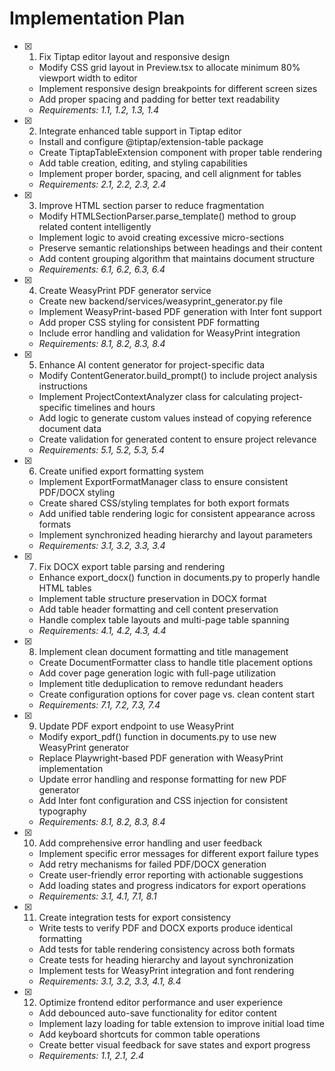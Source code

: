 # Implementation Plan

- [x] 1. Fix Tiptap editor layout and responsive design
  - Modify CSS grid layout in Preview.tsx to allocate minimum 80% viewport width to editor
  - Implement responsive design breakpoints for different screen sizes
  - Add proper spacing and padding for better text readability
  - _Requirements: 1.1, 1.2, 1.3, 1.4_

- [x] 2. Integrate enhanced table support in Tiptap editor
  - Install and configure @tiptap/extension-table package
  - Create TiptapTableExtension component with proper table rendering
  - Add table creation, editing, and styling capabilities
  - Implement proper border, spacing, and cell alignment for tables
  - _Requirements: 2.1, 2.2, 2.3, 2.4_

- [x] 3. Improve HTML section parser to reduce fragmentation
  - Modify HTMLSectionParser.parse_template() method to group related content intelligently
  - Implement logic to avoid creating excessive micro-sections
  - Preserve semantic relationships between headings and their content
  - Add content grouping algorithm that maintains document structure
  - _Requirements: 6.1, 6.2, 6.3, 6.4_

- [x] 4. Create WeasyPrint PDF generator service
  - Create new backend/services/weasyprint_generator.py file
  - Implement WeasyPrint-based PDF generation with Inter font support
  - Add proper CSS styling for consistent PDF formatting
  - Include error handling and validation for WeasyPrint integration
  - _Requirements: 8.1, 8.2, 8.3, 8.4_

- [x] 5. Enhance AI content generator for project-specific data
  - Modify ContentGenerator.build_prompt() to include project analysis instructions
  - Implement ProjectContextAnalyzer class for calculating project-specific timelines and hours
  - Add logic to generate custom values instead of copying reference document data
  - Create validation for generated content to ensure project relevance
  - _Requirements: 5.1, 5.2, 5.3, 5.4_

- [x] 6. Create unified export formatting system
  - Implement ExportFormatManager class to ensure consistent PDF/DOCX styling
  - Create shared CSS/styling templates for both export formats
  - Add unified table rendering logic for consistent appearance across formats
  - Implement synchronized heading hierarchy and layout parameters
  - _Requirements: 3.1, 3.2, 3.3, 3.4_

- [x] 7. Fix DOCX export table parsing and rendering
  - Enhance export_docx() function in documents.py to properly handle HTML tables
  - Implement table structure preservation in DOCX format
  - Add table header formatting and cell content preservation
  - Handle complex table layouts and multi-page table spanning
  - _Requirements: 4.1, 4.2, 4.3, 4.4_

- [x] 8. Implement clean document formatting and title management
  - Create DocumentFormatter class to handle title placement options
  - Add cover page generation logic with full-page utilization
  - Implement title deduplication to remove redundant headers
  - Create configuration options for cover page vs. clean content start
  - _Requirements: 7.1, 7.2, 7.3, 7.4_

- [x] 9. Update PDF export endpoint to use WeasyPrint
  - Modify export_pdf() function in documents.py to use new WeasyPrint generator
  - Replace Playwright-based PDF generation with WeasyPrint implementation
  - Update error handling and response formatting for new PDF generator
  - Add Inter font configuration and CSS injection for consistent typography
  - _Requirements: 8.1, 8.2, 8.3, 8.4_

- [x] 10. Add comprehensive error handling and user feedback
  - Implement specific error messages for different export failure types
  - Add retry mechanisms for failed PDF/DOCX generation
  - Create user-friendly error reporting with actionable suggestions
  - Add loading states and progress indicators for export operations
  - _Requirements: 3.1, 4.1, 7.1, 8.1_

- [x] 11. Create integration tests for export consistency
  - Write tests to verify PDF and DOCX exports produce identical formatting
  - Add tests for table rendering consistency across both formats
  - Create tests for heading hierarchy and layout synchronization
  - Implement tests for WeasyPrint integration and font rendering
  - _Requirements: 3.1, 3.2, 3.3, 4.1, 8.4_

- [x] 12. Optimize frontend editor performance and user experience
  - Add debounced auto-save functionality for editor content
  - Implement lazy loading for table extension to improve initial load time
  - Add keyboard shortcuts for common table operations
  - Create better visual feedback for save states and export progress
  - _Requirements: 1.1, 2.1, 2.4_